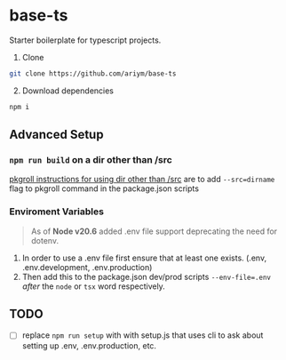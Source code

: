 # base-ts

Starter boilerplate for typescript projects.

1. Clone

```bash
git clone https://github.com/ariym/base-ts
```

2. Download dependencies

```bash
npm i
```

## Advanced Setup

### `npm run build` on a dir other than /src
[pkgroll instructions for using dir other than /src](https://github.com/privatenumber/pkgroll?tab=readme-ov-file#entry-points) are to add `--src=dirname` flag to pkgroll command in the package.json scripts

### Enviroment Variables

> As of **Node v20.6** added .env file support deprecating the need for dotenv.

1. In order to use a .env file first ensure that at least one exists. (.env, .env.development, .env.production)
1. Then add this to the package.json dev/prod scripts `--env-file=.env` *after* the `node` or `tsx` word respectively.

## TODO

- [ ] replace `npm run setup` with with setup.js that uses cli to ask about setting up .env, .env.production, etc.
